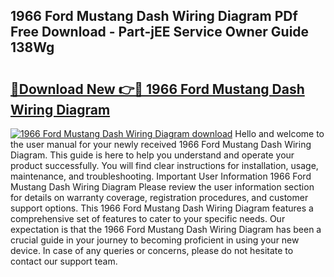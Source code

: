 ## 1966 Ford Mustang Dash Wiring Diagram PDf Free Download - Part-jEE Service Owner Guide 138Wg

# <h2><a href="http://dfq3vy.blite.top/?on=1966+Ford+Mustang+Dash+Wiring+Diagram">🔗Download New 👉🔴 1966 Ford Mustang Dash Wiring Diagram</a></h2>

[![1966 Ford Mustang Dash Wiring Diagram download](https://i.imgur.com/lujVjoI.png)](http://dfq3vy.blite.top/?on=1966+Ford+Mustang+Dash+Wiring+Diagram)
Hello and welcome to the user manual for your newly received 1966 Ford Mustang Dash Wiring Diagram. This guide is here to help you understand and operate your product successfully. You will find clear instructions for installation, usage, maintenance, and troubleshooting. Important User Information 1966 Ford Mustang Dash Wiring Diagram Please review the user information section for details on warranty coverage, registration procedures, and customer support options. This 1966 Ford Mustang Dash Wiring Diagram features a comprehensive set of features to cater to your specific needs. Our expectation is that the 1966 Ford Mustang Dash Wiring Diagram has been a crucial guide in your journey to becoming proficient in using your new device. In case of any queries or concerns, please do not hesitate to contact our support team.
